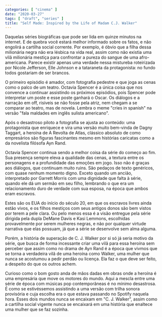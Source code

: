 ```yaml
---
categories: [ "cinema" ]
date: "2020-03-27"
tags: [ "draft", "series" ]
title: "Self Made: Inspired by the Life of Madam C.J. Walker"
---
```

Daquelas séries biográficas que pode ser lida em quinze minutos na
internet. E de quebra você estará melhor informado sobre os fatos, e
não engolirá a cartilha social corrente. Por exemplo, é óbvio que a
filha dessa milionária negra não era lésbica na vida real, assim como
não existia uma vilã milionária mestiça para confrontar a pureza do
sangue de uma afro-americana. Parece existir apenas uma verdade nessa
mistureba roteirizada por Nicole Jefferson, Elle Johnson e a tataraneta
da protagonista: no fundo todos gostariam de ser brancos.

O primeiro episódio é amador, com fotografia pedestre e que joga as
cenas como o palco de um teatro. Octavia Spencer é a única coisa que
nos convence a continuar assistindo os próximos episódios, pois Spencer
pode interpretar um poste e esse poste ganhará o Oscar. Os diálogos
e a narração em off, risíveis se não fosse pela atriz, nem chegam a
se comparar ao teatro, mas de novela. Lembra o meme "cries in spanish"
na versão "fala maldades em inglês sulista americano".

Após o desastroso piloto a fotografia se ajusta ao conteúdo: uma
protagonista que enriquece e vira uma versão muito bem-vinda de Dagny
Taggart, a heroína de A Revolta de Atlas, clássico absoluto de como
empresários são figuras fascinantes mesmo em histórias caricatas como
a da novelista filósofa Ayn Rand.

Octavia Spencer continua sendo a melhor coisa da série do começo ao
fim. Sua presença sempre eleva a qualidade das cenas, a textura entre
os personagens e a profundidade das emoções em jogo. Isso não é
graças aos diálogos, que continuam muito ruins. São pedaços de
texto genéricos, com quase nenhum momento digno. Exceto quando um
ancião, interpretado por Garrett Morris com uma dignidade que falta à
série, quando ele dá um sermão em seu filho, lembrando o que era um
relacionamento duro de verdade com sua esposa, na época que ambos eram
escravos.

Estes são os EUA do início do século 20, em que os escravos livres
ainda estão vivos, e os filhos mestiços com seus antigos donos são
bem vistos por terem a pele clara. Ou pelo menos essa é a visão
entregue pela série dirigida pela dupla DeMane Davis e Kasi Lemmons,
escolhidas provavelmente por serem mulheres negras, e não por qualquer
virtude narrativa que elas possuam, já que a série se desenvolve sem
alma alguma.

Porém, a história de superação de C. J. Walker por si só já seria
motivo da série, que busca de forma incessante criar uma vilã para essa
heroína sem perceber que assim como no drama de Ayn Rand é a época
que vivmos que se torna a verdadeira vilã de uma heroína como Walker,
uma mulher que nunca se acostumou a pedir perdão ou licença. Ela faz
o que deve ser feito, a despeito do que os outros achem.

Curioso como o bom gosto anda de mãos dadas em obras onde a heroína
é uma empresária que move os motores do mundo. Aqui a mescla entre
uma série de época com músicas pop contemporâneas é no mínimo
desastrosa. É como se estivéssemos assistindo a uma versão com trilha
sonora provisória e cuja escolha era o que estava passando no Spotify
naquela hora. Esses dois mundos nunca se encaixam em "C. J. Walker",
assim como a cartilha social vigente nunca se encaixará em uma história
que enaltece uma mulher que se faz sozinha.
